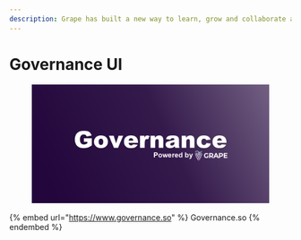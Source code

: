 ```yaml
---
description: Grape has built a new way to learn, grow and collaborate as a DAO on Solana
---
```


# Governance UI

<figure><img src=".gitbook/assets/governancesocialsplash.png" alt=""><figcaption></figcaption></figure>

{% embed url="https://www.governance.so" %}
Governance.so
{% endembed %}
